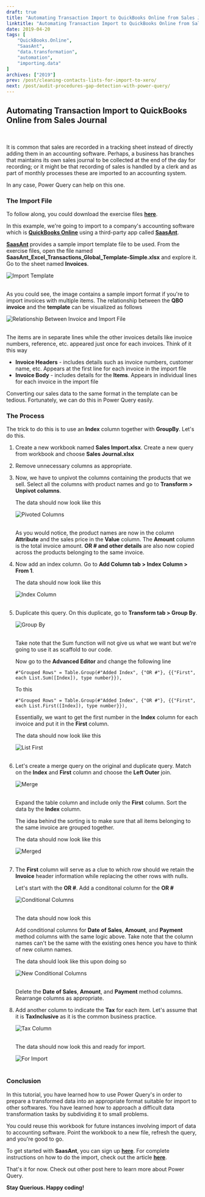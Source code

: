 ```yaml
---
draft: true
title: "Automating Transaction Import to QuickBooks Online from Sales Journal"
linktitle: "Automating Transaction Import to QuickBooks Online from Sales Journal"
date: 2019-04-20
tags: [
    "QuickBooks.Online",
    "SaasAnt",
    "data.transformation",
    "automation",
    "importing.data"
]
archives: ["2019"]
prev: /post/cleaning-contacts-lists-for-import-to-xero/
next: /post/audit-procedures-gap-detection-with-power-query/
---
```


## Automating Transaction Import to QuickBooks Online from Sales Journal
<br>

It is common that sales are recorded in a tracking sheet instead of directly adding them in an accounting software. Perhaps, a business has branches that maintains its own sales journal to be collected at the end of the day for recording; or it might be that recording of sales is handled by a clerk and as part of monthly processes these are imported to an accounting system.

In any case, Power Query can help on this one. 

### The Import File
To follow along, you could download the exercise files **[here](https://github.com/PowerQueryforAccountants/Automating-Transaction-Import-from-Sales-Journal)**.

In this example, we're going to import to a company's accounting software which is **[QuickBooks Online](https://quickbooks.intuit.com/online/)** using a third-party app called **<a href="https://partners.saasant.com/affiliate/idevaffiliate.php?id=5019_2_3_2" target="_blank">SaasAnt</a>**.

**<a href="https://partners.saasant.com/affiliate/idevaffiliate.php?id=5019_2_3_2" target="_blank">SaasAnt</a>** provides a sample import template file to be used. From the exercise files, open the file named **SaasAnt_Excel_Transactions_Global_Template-Simple.xlsx** and explore it. Go to the sheet named **Invoices**.

![Import Template](/img/automating-transaction-import-from-sales-journal/template.png)
<br/>
<br/>

As you could see, the image contains a sample import format if you're to import invoices with multiple items. The relationship between the **QBO invoice** and the **template** can be visualized as follows

![Relationship Between Invoice and Import File](/img/automating-transaction-import-from-sales-journal/relationship.png)
<br/>
<br/>

The items are in separate lines while the other invoices details like invoice numbers, reference, etc. appeared just once for each invoices. Think of it this way

* **Invoice Headers** - includes details such as invoice numbers, customer name, etc. Appears at the first line for each invoice in the import file
* **Invoice Body** - includes details for the **Items**. Appears in individual lines for each invoice in the import file

Converting our sales data to the same format in the template can be tedious. Fortunately, we can do this in Power Query easily.

### The Process
The trick to do this is to use an **Index** column together with **GroupBy**. Let's do this.

1. Create a new workbook named **Sales Import.xlsx**. Create a new query from workbook and choose **Sales Journal.xlsx**
2. Remove unnecessary columns as appropriate.
3. Now, we have to unpivot the columns containing the products that we sell. Select all the columns with product names and go to **Transform > Unpivot columns**.

    The data should now look like this

    ![Pivoted Columns](/img/automating-transaction-import-from-sales-journal/pivoted.png)
    <br/>
    <br/>

    As you would notice, the product names are now in the column **Attribute** and the sales price in the **Value** column. The **Amount** column is the total invoice amount. **OR # and other details** are also now copied across the products belonging to the same invoice.

4. Now add an index column. Go to **Add Column tab > Index Column > From 1**.

    The data should now look like this

    ![Index Column](/img/automating-transaction-import-from-sales-journal/indexed.png)
    <br/>
    <br/>

5. Duplicate this query. On this duplicate, go to **Transform tab > Group By**. 

    ![Group By](/img/automating-transaction-import-from-sales-journal/groupby.png)
    <br/>
    <br/>

    Take note that the Sum function will not give us what we want but we're going to use it as scaffold to our code. 

    Now go to the **Advanced Editor** and change the following line

    ```
    #"Grouped Rows" = Table.Group(#"Added Index", {"OR #"}, {{"First", each List.Sum([Index]), type number}}),
    ```

    To this

    ```
    #"Grouped Rows" = Table.Group(#"Added Index", {"OR #"}, {{"First", each List.First([Index]), type number}}),
    ```

    Essentially, we want to get the first number in the **Index** column for each invoice and put it in the **First** column.

    The data should now look like this

    ![List First](/img/automating-transaction-import-from-sales-journal/grouped.png)
    <br/>
    <br/>

6. Let's create a merge query on the original and duplicate query. Match on the **Index** and **First** column and choose the **Left Outer** join.

    ![Merge](/img/automating-transaction-import-from-sales-journal/merge.png)
    <br/>
    <br/>

    Expand the table column and include only the **First** column. Sort the data by the **Index** column.

    The idea behind the sorting is to make sure that all items belonging to the same invoice are grouped together. 

    The data should now look like this

    ![Merged](/img/automating-transaction-import-from-sales-journal/merged.png)
    <br/>
    <br/>

7. The **First** column will serve as a clue to which row should we retain the **Invoice** header information while replacing the other rows with nulls. 
    
    Let's start with the **OR #**. Add a conditonal column for the **OR #**

    ![Conditional Columns](/img/automating-transaction-import-from-sales-journal/conditional_col.png)
    <br/>
    <br/>

    The data should now look this

    Add conditional columns for **Date of Sales**, **Amount**, and **Payment** method columns with the same logic above.
    Take note that the column names can't be the same with the existing ones hence you have to think of new column names.

    The data should look like this upon doing so

    ![New Conditional Columns](/img/automating-transaction-import-from-sales-journal/conditional_col1.png)
    <br/>
    <br/>

    Delete the **Date of Sales**, **Amount**, and **Payment** method columns. Rearrange columns as appropriate. 

8. Add another column to indicate the **Tax** for each item. Let's assume that it is **TaxInclusive** as it is the common business practice.

    ![Tax Column](/img/automating-transaction-import-from-sales-journal/tax_col.png)
    <br/>
    <br/>

    The data should now look this and ready for import.

    ![For Import](/img/automating-transaction-import-from-sales-journal/for_import.png)
    <br/>
    <br/>

### Conclusion
In this tutorial, you have learned how to use Power Query's in order to prepare a transformed data into an appropriate format suitable for import to other softwares. You have learned how to approach a difficult data transformation tasks by subdividing it to small problems.

You could reuse this workbook for future instances involving import of data to accounting software. Point the workbook to a new file, refresh the query, and you're good to go.

To get started with **SaasAnt**, you can sign up **<a href="https://partners.saasant.com/affiliate/idevaffiliate.php?id=5019_2_3_2" target="_blank">here</a>**. For complete instructions on how to do the import, check out the article **[here](https://support.saasant.com/support/solutions/articles/14000053040-how-to-import-transactions-in-a-file-using-excel-transactions-app-)**.

That's it for now. Check out other post here to learn more about Power Query.

**Stay Querious. Happy coding!**






    







    